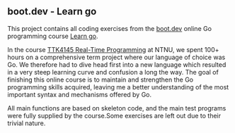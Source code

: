 ## boot.dev -  Learn go
This project contains all coding exercises from the [boot.dev](http://boot.dev) online Go programming course [Learn go](https://www.boot.dev/tracks/backend). 

In the course [TTK4145 Real-Time Programming](https://github.com/TTK4145) at NTNU, we spent 100+ hours on a comprehensive term project where our language of choice was Go. We therefore had to dive head first into a new language which resulted in a very steep learning curve and confusion a long the way. The goal of finishing this online course is to maintain and strengthen the Go programming skills acquired, leaving me a better understanding of the most important syntax and mechanisms offered by Go. 

All main functions are based on skeleton code, and the main test programs were fully supplied by the course.Some exercises are left out due to their trivial nature.